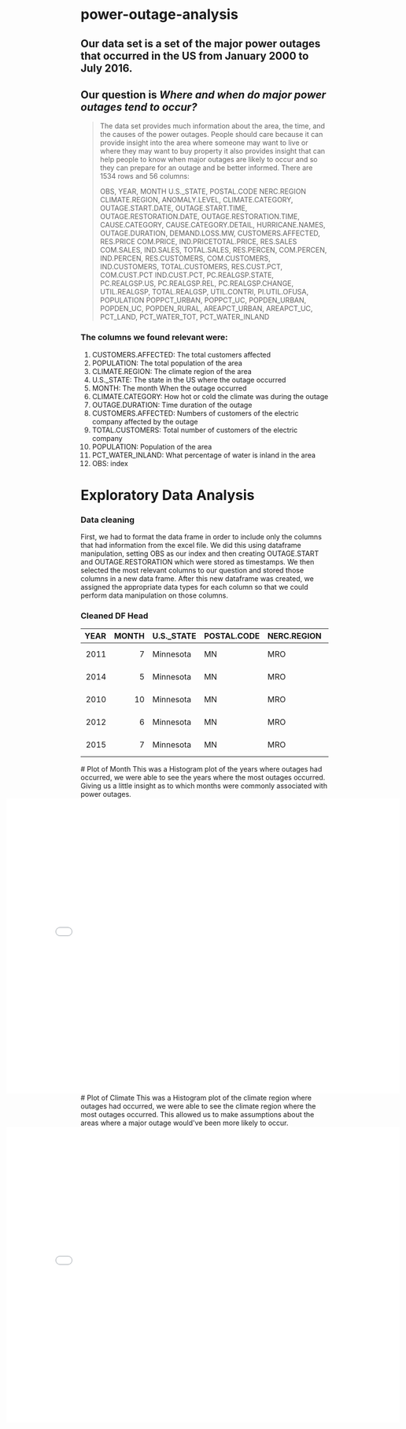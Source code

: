# power-outage-analysis
## Our data set is a set of the major power outages that occurred in the US from January 2000 to July 2016. 
## Our question is *Where and when do major power outages tend to occur?*
> The data set provides much information about the area, the time, and the causes of the power outages. People should care because it can provide insight into the area where someone may want to live or where they may want to buy property it also provides insight that can help people to know when major outages are likely to occur and so they can prepare for an outage and be better informed. There are 1534 rows and 56 columns: 
> 
> OBS, YEAR, MONTH	U.S._STATE, POSTAL.CODE	NERC.REGION	CLIMATE.REGION, ANOMALY.LEVEL,	CLIMATE.CATEGORY, OUTAGE.START.DATE, OUTAGE.START.TIME, OUTAGE.RESTORATION.DATE, OUTAGE.RESTORATION.TIME, CAUSE.CATEGORY, CAUSE.CATEGORY.DETAIL, HURRICANE.NAMES, OUTAGE.DURATION, DEMAND.LOSS.MW, CUSTOMERS.AFFECTED,	RES.PRICE	COM.PRICE,	IND.PRICETOTAL.PRICE,	RES.SALES	COM.SALES,	IND.SALES,	TOTAL.SALES,	RES.PERCEN,	COM.PERCEN,	IND.PERCEN,	RES.CUSTOMERS,	COM.CUSTOMERS,	IND.CUSTOMERS,	TOTAL.CUSTOMERS,	RES.CUST.PCT,	COM.CUST.PCT IND.CUST.PCT,	PC.REALGSP.STATE, PC.REALGSP.US, PC.REALGSP.REL, PC.REALGSP.CHANGE, UTIL.REALGSP, TOTAL.REALGSP, UTIL.CONTRI, PI.UTIL.OFUSA, POPULATION	POPPCT_URBAN, POPPCT_UC, POPDEN_URBAN, POPDEN_UC, POPDEN_RURAL, AREAPCT_URBAN, AREAPCT_UC, PCT_LAND, PCT_WATER_TOT, PCT_WATER_INLAND 
>
### The columns we found relevant were:
1. CUSTOMERS.AFFECTED: The total customers affected
2. POPULATION: The total population of the area
3. CLIMATE.REGION: The climate region of the area 
4. U.S._STATE: The state in the US where the outage occurred
5. MONTH: The month When the outage occurred
6. CLIMATE.CATEGORY: How hot or cold the climate was during the outage
7. OUTAGE.DURATION: Time duration of the outage
8. CUSTOMERS.AFFECTED: Numbers of customers of the electric company affected by the outage
9. TOTAL.CUSTOMERS: Total number of customers of the electric company
10. POPULATION: Population of the area
11. PCT_WATER_INLAND: What percentage of water is inland in the area
12. OBS: index

# Exploratory Data Analysis
### Data cleaning
First, we had to format the data frame in order to include only the columns that had information from the excel file. We did this using dataframe manipulation, setting OBS as our index and then creating OUTAGE.START and OUTAGE.RESTORATION which were stored as timestamps. We then selected the most relevant columns to our question and stored those columns in a new data frame. After this new dataframe was created, we assigned the appropriate data types for each column so that we could perform data manipulation on those columns.
### Cleaned DF Head
<center>
  
|   YEAR |   MONTH | U.S._STATE   | POSTAL.CODE   | NERC.REGION   | CLIMATE.REGION     | CLIMATE.CATEGORY   |   ANOMALY.LEVEL | CAUSE.CATEGORY     |   OUTAGE.DURATION |   CUSTOMERS.AFFECTED |   TOTAL.PRICE |   TOTAL.CUSTOMERS |   POPULATION |   PCT_LAND |   PCT_WATER_TOT |   PCT_WATER_INLAND | OUTAGE.START        | OUTAGE.RESTORATION   |
|-------:|--------:|:-------------|:--------------|:--------------|:-------------------|:-------------------|----------------:|:-------------------|------------------:|---------------------:|--------------:|------------------:|-------------:|-----------:|----------------:|-------------------:|:--------------------|:---------------------|
|   2011 |       7 | Minnesota    | MN            | MRO           | East North Central | normal             |            -0.3 | severe weather     |              3060 |                70000 |          9.28 |           2595696 |      5348119 |    91.5927 |         8.40733 |            5.47874 | 2011-07-01 17:00:00 | 2011-07-03 20:00:00  |
|   2014 |       5 | Minnesota    | MN            | MRO           | East North Central | normal             |            -0.1 | intentional attack |                 1 |                  nan |          9.28 |           2640737 |      5457125 |    91.5927 |         8.40733 |            5.47874 | 2014-05-11 18:38:00 | 2014-05-11 18:39:00  |
|   2010 |      10 | Minnesota    | MN            | MRO           | East North Central | cold               |            -1.5 | severe weather     |              3000 |                70000 |          8.15 |           2586905 |      5310903 |    91.5927 |         8.40733 |            5.47874 | 2010-10-26 20:00:00 | 2010-10-28 22:00:00  |
|   2012 |       6 | Minnesota    | MN            | MRO           | East North Central | normal             |            -0.1 | severe weather     |              2550 |                68200 |          9.19 |           2606813 |      5380443 |    91.5927 |         8.40733 |            5.47874 | 2012-06-19 04:30:00 | 2012-06-20 23:00:00  |
|   2015 |       7 | Minnesota    | MN            | MRO           | East North Central | warm               |             1.2 | severe weather     |              1740 |               250000 |         10.43 |           2673531 |      5489594 |    91.5927 |         8.40733 |            5.47874 | 2015-07-18 02:00:00 | 2015-07-19 07:00:00  |
</center>
# Plot of Month
This was a Histogram plot of the years where outages had occurred, we were able to see the years where the most outages occurred. Giving us a little insight as to which months were commonly associated with power outages.
<iframe src="assets/Month_plot.html" width=800 height=600 frameBorder=0  style = "position: relative; right: 30%" ></iframe>
# Plot of Climate
This was a Histogram plot of the climate region where outages had occurred, we were able to see the climate region where the most outages occurred. This allowed us to make assumptions about the areas where a major outage would've been more likely to occur.
<iframe src="assets/Climate_plot.html" width=800 height=600 frameBorder=0  style = "position: relative; right: 30%"></iframe>
